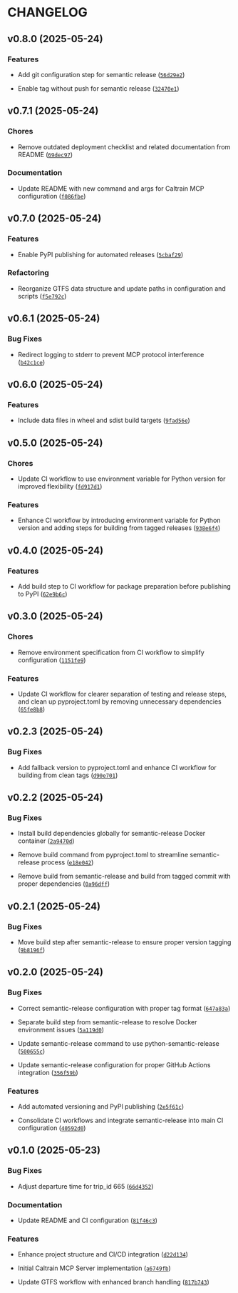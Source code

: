 # CHANGELOG


## v0.8.0 (2025-05-24)

### Features

- Add git configuration step for semantic release
  ([`56d29e2`](https://github.com/davidyen1124/caltrain-mcp/commit/56d29e26b418189f6cbe93d71a0df4625830e9f4))

- Enable tag without push for semantic release
  ([`32470e1`](https://github.com/davidyen1124/caltrain-mcp/commit/32470e14523d53a9d48b149d20e3c613a7716027))


## v0.7.1 (2025-05-24)

### Chores

- Remove outdated deployment checklist and related documentation from README
  ([`69dec97`](https://github.com/davidyen1124/caltrain-mcp/commit/69dec979cf9b4aadff019dc631eaf1c385568b6d))

### Documentation

- Update README with new command and args for Caltrain MCP configuration
  ([`f086fbe`](https://github.com/davidyen1124/caltrain-mcp/commit/f086fbed5d2ad6b021789e9da8c1ec01889bddeb))


## v0.7.0 (2025-05-24)

### Features

- Enable PyPI publishing for automated releases
  ([`5cbaf29`](https://github.com/davidyen1124/caltrain-mcp/commit/5cbaf29ef9016f3127b4ca0843ff90959b2190f3))

### Refactoring

- Reorganize GTFS data structure and update paths in configuration and scripts
  ([`f5e792c`](https://github.com/davidyen1124/caltrain-mcp/commit/f5e792ca80429fedd1fd29a4d83ca2b576bed32f))


## v0.6.1 (2025-05-24)

### Bug Fixes

- Redirect logging to stderr to prevent MCP protocol interference
  ([`b42c1ce`](https://github.com/davidyen1124/caltrain-mcp/commit/b42c1ce5021fc28ad424024ffeae5c12ada39d74))


## v0.6.0 (2025-05-24)

### Features

- Include data files in wheel and sdist build targets
  ([`9fad56e`](https://github.com/davidyen1124/caltrain-mcp/commit/9fad56e57c300b9418f29f60ac871a8180a53d43))


## v0.5.0 (2025-05-24)

### Chores

- Update CI workflow to use environment variable for Python version for improved flexibility
  ([`fd917d1`](https://github.com/davidyen1124/caltrain-mcp/commit/fd917d19725bb3be7683c80e664674f5138c21a4))

### Features

- Enhance CI workflow by introducing environment variable for Python version and adding steps for
  building from tagged releases
  ([`938e6f4`](https://github.com/davidyen1124/caltrain-mcp/commit/938e6f495b1cfc922cc1d1570021bf946f528cc0))


## v0.4.0 (2025-05-24)

### Features

- Add build step to CI workflow for package preparation before publishing to PyPI
  ([`62e9b6c`](https://github.com/davidyen1124/caltrain-mcp/commit/62e9b6c4a48a9495079306405fde9445c9a3eff5))


## v0.3.0 (2025-05-24)

### Chores

- Remove environment specification from CI workflow to simplify configuration
  ([`1151fe9`](https://github.com/davidyen1124/caltrain-mcp/commit/1151fe912ab3a80cb8459755fc031ea9e0162f9c))

### Features

- Update CI workflow for clearer separation of testing and release steps, and clean up
  pyproject.toml by removing unnecessary dependencies
  ([`65fe8b8`](https://github.com/davidyen1124/caltrain-mcp/commit/65fe8b856730239d3a38115b04e5b8bd56ac0374))


## v0.2.3 (2025-05-24)

### Bug Fixes

- Add fallback version to pyproject.toml and enhance CI workflow for building from clean tags
  ([`d90e701`](https://github.com/davidyen1124/caltrain-mcp/commit/d90e701041f44f804d302452342547c9c221f61d))


## v0.2.2 (2025-05-24)

### Bug Fixes

- Install build dependencies globally for semantic-release Docker container
  ([`2a9470d`](https://github.com/davidyen1124/caltrain-mcp/commit/2a9470dd3bf0407e8e326d950d99f78433ff6969))

- Remove build command from pyproject.toml to streamline semantic-release process
  ([`e18e042`](https://github.com/davidyen1124/caltrain-mcp/commit/e18e042b0e23325bfc11c2e72ba06054a82dbdd8))

- Remove build from semantic-release and build from tagged commit with proper dependencies
  ([`0a96dff`](https://github.com/davidyen1124/caltrain-mcp/commit/0a96dffc191671ee35ddf59d79bf560cd4342362))


## v0.2.1 (2025-05-24)

### Bug Fixes

- Move build step after semantic-release to ensure proper version tagging
  ([`9b8196f`](https://github.com/davidyen1124/caltrain-mcp/commit/9b8196f77e7984e5659733c9eab72616d1696994))


## v0.2.0 (2025-05-24)

### Bug Fixes

- Correct semantic-release configuration with proper tag format
  ([`647a83a`](https://github.com/davidyen1124/caltrain-mcp/commit/647a83a127147f81818036d7c05b8cc0931b891d))

- Separate build step from semantic-release to resolve Docker environment issues
  ([`5a119d0`](https://github.com/davidyen1124/caltrain-mcp/commit/5a119d0d62aaa4af68b1dbf5cf0f333e4ff3774e))

- Update semantic-release command to use python-semantic-release
  ([`500655c`](https://github.com/davidyen1124/caltrain-mcp/commit/500655cf6c6c0c2fe29edfb499dd3dc61f8ebb82))

- Update semantic-release configuration for proper GitHub Actions integration
  ([`356f59b`](https://github.com/davidyen1124/caltrain-mcp/commit/356f59be3c180ea335920904b610673788a8aef4))

### Features

- Add automated versioning and PyPI publishing
  ([`2e5f61c`](https://github.com/davidyen1124/caltrain-mcp/commit/2e5f61c54eb8976e4d3630a476589c2c59ab32a6))

- Consolidate CI workflows and integrate semantic-release into main CI configuration
  ([`40592d0`](https://github.com/davidyen1124/caltrain-mcp/commit/40592d06fb655f0c22c701fed6f5cc642bd30e4e))


## v0.1.0 (2025-05-23)

### Bug Fixes

- Adjust departure time for trip_id 665
  ([`66d4352`](https://github.com/davidyen1124/caltrain-mcp/commit/66d43523dc245448fcc1c0c73029636ed37194fc))

### Documentation

- Update README and CI configuration
  ([`81f46c3`](https://github.com/davidyen1124/caltrain-mcp/commit/81f46c336741330a93f505a5e0fe6d9d978396d5))

### Features

- Enhance project structure and CI/CD integration
  ([`d22d134`](https://github.com/davidyen1124/caltrain-mcp/commit/d22d1346f2f77852e35dd9fc318917b3b169b13d))

- Initial Caltrain MCP Server implementation
  ([`a6749fb`](https://github.com/davidyen1124/caltrain-mcp/commit/a6749fb29f3bed183b2f590780c6ac1a24c1b91e))

- Update GTFS workflow with enhanced branch handling
  ([`817b743`](https://github.com/davidyen1124/caltrain-mcp/commit/817b743ee0bec9fc50d50f74d74e917fd8eff73c))
